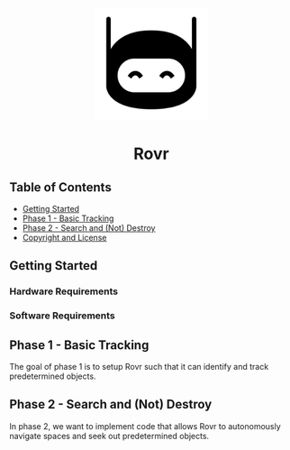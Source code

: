 <p align="center">
    <br>
    <img src="https://github.com/antonioverdi/Text-Generation-GUI/blob/master/docs/imgs/happy-robot.png" width="200"/>
    <br>
<p>
<h1 align="center">
<p> Rovr </p>
</h1>

## Table of Contents

- [Getting Started](#getting-started)
- [Phase 1 - Basic Tracking](#phase-1)
- [Phase 2 - Search and (Not) Destroy](#phase-2)
- [Copyright and License](#copyright-and-license)

## Getting Started
### Hardware Requirements

### Software Requirements

## Phase 1 - Basic Tracking
The goal of phase 1 is to setup Rovr such that it can identify and track predetermined objects. 

## Phase 2 - Search and (Not) Destroy
In phase 2, we want to implement code that allows Rovr to autonomously navigate spaces and seek out predetermined objects.
